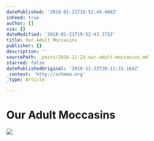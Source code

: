 ```yaml
---
datePublished: '2018-01-21T19:52:44.468Z'
inFeed: true
author: []
via: {}
dateModified: '2018-01-21T19:52:43.375Z'
title: Our Adult Moccasins
publisher: {}
description: ''
sourcePath: _posts/2016-11-23-our-adult-moccasins.md
starred: false
datePublishedOriginal: '2016-11-23T20:11:31.164Z'
_context: 'http://schema.org'
_type: Article

---
```

# **Our Adult Moccasins**
![](https://the-grid-user-content.s3-us-west-2.amazonaws.com/e2180790-afc2-4ee0-b124-83845584cdf6.jpg)